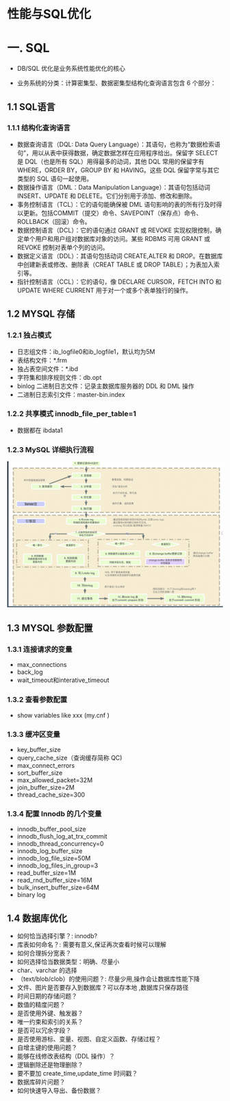 # 性能与SQL优化

# 一. SQL

- DB/SQL 优化是业务系统性能优化的核心

- 业务系统的分类：计算密集型、数据密集型结构化查询语言包含 6 个部分：

  

  

## 1.1 SQL语言
### 1.1.1 结构化查询语言
- 数据查询语言（DQL: Data Query Language）：其语句，也称为“数据检索语句”，用以从表中获得数据，确定数据怎样在应用程序给出。保留字 SELECT 是 DQL（也是所有 SQL）用得最多的动词，其他 DQL 常用的保留字有 WHERE，ORDER BY，GROUP BY 和 HAVING。这些 DQL 保留字常与其它类型的 SQL 语句一起使用。
- 数据操作语言（DML：Data Manipulation Language）：其语句包括动词 INSERT、UPDATE 和 DELETE。它们分别用于添加、修改和删除。
- 事务控制语言（TCL）：它的语句能确保被 DML 语句影响的表的所有行及时得以更新。包括COMMIT（提交）命令、SAVEPOINT（保存点）命令、ROLLBACK（回滚）命令。
- 数据控制语言（DCL）：它的语句通过 GRANT 或 REVOKE 实现权限控制，确定单个用户和用户组对数据库对象的访问。某些 RDBMS 可用 GRANT 或 REVOKE 控制对表单个列的访问。
- 数据定义语言（DDL）：其语句包括动词 CREATE,ALTER 和 DROP。在数据库中创建新表或修改、删除表（CREAT TABLE 或 DROP TABLE）；为表加入索引等。
- 指针控制语言（CCL）：它的语句，像 DECLARE CURSOR，FETCH INTO 和 UPDATE WHERE CURRENT 用于对一个或多个表单独行的操作。

## 1.2 MYSQL 存储
### 1.2.1 独占模式
- 日志组文件：ib_logfile0和ib_logfile1，默认均为5M
- 表结构文件：*.frm
- 独占表空间文件：*.ibd
- 字符集和排序规则文件：db.opt
- binlog 二进制日志文件：记录主数据库服务器的 DDL 和 DML 操作
- 二进制日志索引文件：master-bin.index
### 1.2.2 共享模式 innodb_file_per_table=1
- 数据都在 ibdata1

### 1.2.3 MySQL 详细执行流程

![image-20210828162021458](../../resources/java/sql/image-20210828162021458.png)

## 1.3 MYSQL 参数配置

### 1.3.1 连接请求的变量
- max_connections
- back_log
- wait_timeout和interative_timeout

### 1.3.2 查看参数配置
- show variables like xxx (my.cnf )

### 1.3.3 缓冲区变量
- key_buffer_size
- query_cache_size（查询缓存简称 QC)
- max_connect_errors
- sort_buffer_size
- max_allowed_packet=32M
- join_buffer_size=2M
- thread_cache_size=300

### 1.3.4 配置 Innodb 的几个变量
- innodb_buffer_pool_size
- innodb_flush_log_at_trx_commit
- innodb_thread_concurrency=0
- innodb_log_buffer_size
- innodb_log_file_size=50M
- innodb_log_files_in_group=3
- read_buffer_size=1M
- read_rnd_buffer_size=16M
- bulk_insert_buffer_size=64M
- binary log

## 1.4 数据库优化
- 如何恰当选择引擎？: innodb? 
- 库表如何命名？: 需要有意义,保证再次查看时候可以理解
- 如何合理拆分宽表？
- 如何选择恰当数据类型：明确、尽量小
- char、varchar 的选择
- （text/blob/clob）的使用问题？: 尽量少用,操作会让数据库性能下降
- 文件、图片是否要存入到数据库？可以存本地 ,数据库只保存路径
- 时间日期的存储问题？
- 数值的精度问题？
- 是否使用外键、触发器？
- 唯一约束和索引的关系？
- 是否可以冗余字段？
- 是否使用游标、变量、视图、自定义函数、存储过程？
- 自增主键的使用问题？
- 能够在线修改表结构（DDL 操作）？
- 逻辑删除还是物理删除？
- 要不要加 create_time,update_time 时间戳？
- 数据库碎片问题？
- 如何快速导入导出、备份数据？













